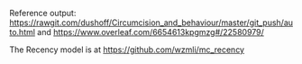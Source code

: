 
Reference output: https://rawgit.com/dushoff/Circumcision_and_behaviour/master/git_push/auto.html and 
https://www.overleaf.com/6654613kpgmzg#/22580979/

The Recency model is at https://github.com/wzmli/mc_recency
 



